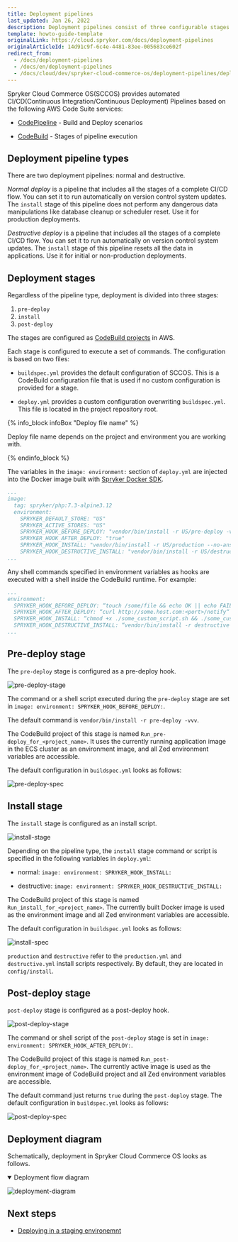 ```yaml
---
title: Deployment pipelines
last_updated: Jan 26, 2022
description: Deployment pipelines consist of three configurable stages.
template: howto-guide-template
originalLink: https://cloud.spryker.com/docs/deployment-pipelines
originalArticleId: 14d91c9f-6c4e-4481-83ee-005683ce602f
redirect_from:
  - /docs/deployment-pipelines
  - /docs/en/deployment-pipelines
  - /docs/cloud/dev/spryker-cloud-commerce-os/deployment-pipelines/deployment-pipelines.html
---
```


Spryker Cloud Commerce OS(SCCOS) provides automated CI/CD(Continuous Integration/Continuous Deployment) Pipelines based on the following AWS Code Suite services:

*   [CodePipeline](https://aws.amazon.com/codepipeline/) - Build and Deploy scenarios

*   [CodeBuild](https://aws.amazon.com/codebuild/) - Stages of pipeline execution


## Deployment pipeline types


There are two deployment pipelines: normal and destructive.

_Normal deploy_ is a pipeline that includes all the stages of a complete CI/CD flow. You can set it to run automatically on version control system updates. The `install` stage of this pipeline does not perform any dangerous data manipulations like database cleanup or scheduler reset. Use it for production deployments.

_Destructive deploy_ is a pipeline that includes all the stages of a complete CI/CD flow. You can set it to run automatically on version control system updates. The `install` stage of this pipeline resets all the data in applications. Use it for initial or non-production deployments.

## Deployment stages


Regardless of the pipeline type, deployment is divided into three stages:

1. `pre-deploy`
2. `install`
3. `post-deploy`


The stages are configured as [CodeBuild projects](https://docs.aws.amazon.com/codebuild/latest/userguide/builds-projects-and-builds.html) in AWS.

Each stage is configured to execute a set of commands. The configuration is based on two files:

*   `buildspec.yml` provides the default configuration of SCCOS. This is a CodeBuild configuration file that is used if no custom configuration is provided for a stage.

*   `deploy.yml` provides a custom configuration overwriting `buildspec.yml`. This file is located in the project repository root.

{% info_block infoBox "Deploy file name" %}

Deploy file name depends on the project and environment you are working with.

{% endinfo_block %}


The variables in the `image: environment:` section of `deploy.yml` are injected into the Docker image built with [Spryker Docker SDK](/docs/scos/dev/the-docker-sdk/{{site.version}}/the-docker-sdk.html).

```yaml
...
image:
  tag: spryker/php:7.3-alpine3.12
  environment:
    SPRYKER_DEFAULT_STORE: "US"
    SPRYKER_ACTIVE_STORES: "US"
    SPRYKER_HOOK_BEFORE_DEPLOY: "vendor/bin/install -r US/pre-deploy -vvv"
    SPRYKER_HOOK_AFTER_DEPLOY: "true"
    SPRYKER_HOOK_INSTALL: "vendor/bin/install -r US/production --no-ansi -vvv"
    SPRYKER_HOOK_DESTRUCTIVE_INSTALL: "vendor/bin/install -r US/destructive --no-ansi -vvv"
...
```

Any shell commands specified in environment variables as hooks are executed with a shell inside the CodeBuild runtime. For example:

```yaml
...
environment:
  SPRYKER_HOOK_BEFORE_DEPLOY: “touch /some/file && echo OK || echo FAIL“
  SPRYKER_HOOK_AFTER_DEPLOY: “curl http://some.host.com:<port>/notify“
  SPRYKER_HOOK_INSTALL: “chmod +x ./some_custom_script.sh && ./some_custom_scipt.sh“
  SPRYKER_HOOK_DESTRUCTIVE_INSTALL: “vendor/bin/install -r destructive --no-ansi -vvv“
...
 ```




## Pre-deploy stage


The `pre-deploy` stage is configured as a pre-deploy hook.

![pre-deploy-stage](https://spryker.s3.eu-central-1.amazonaws.com/cloud-docs/Spryker+Cloud/Deployment+pipelines/Deployment+pipelines/pre-deploy-stage.png)

The command or a shell script executed during the `pre-deploy` stage are set in `image: environment: SPRYKER_HOOK_BEFORE_DEPLOY:`.

The default command is `vendor/bin/install -r pre-deploy -vvv`.

The CodeBuild project of this stage is named `Run_pre-deploy_for_<project_name>`. It uses the currently running application image in the ECS cluster as an environment image, and all Zed environment variables are accessible.

The default configuration in `buildspec.yml` looks as follows:

![pre-deploy-spec](https://spryker.s3.eu-central-1.amazonaws.com/cloud-docs/Spryker+Cloud/Deployment+pipelines/Deployment+pipelines/pre-deploy-buildspec.png)

## Install stage


The `install` stage is configured as an install script.

![install-stage](https://spryker.s3.eu-central-1.amazonaws.com/cloud-docs/Spryker+Cloud/Deployment+pipelines/Deployment+pipelines/install-stage.png)

Depending on the pipeline type, the `install` stage command or script is specified in the following variables in `deploy.yml`:

*   normal: `image: environment: SPRYKER_HOOK_INSTALL:`

*   destructive: `image: environment: SPRYKER_HOOK_DESTRUCTIVE_INSTALL:`


The CodeBuild project of this stage is named `Run_install_for_<project_name>`. The currently built Docker image is used as the environment image and all Zed environment variables are accessible.

The default configuration in `buildspec.yml` looks as follows:

![install-spec](https://spryker.s3.eu-central-1.amazonaws.com/cloud-docs/Spryker+Cloud/Deployment+pipelines/Deployment+pipelines/install-spec.png)

`production` and `destructive` refer to the `production.yml` and `destructive.yml` install scripts respectively. By default, they are located in `config/install`.


## Post-deploy stage


`post-deploy` stage is configured as a post-deploy hook.

![post-deploy-stage](https://spryker.s3.eu-central-1.amazonaws.com/cloud-docs/Spryker+Cloud/Deployment+pipelines/Deployment+pipelines/post-deploy-stage.png)

The command or shell script of the `post-deploy` stage is set in `image: environment: SPRYKER_HOOK_AFTER_DEPLOY:`.

The CodeBuild project of this stage is named `Run_post-deploy_for_<project_name>`. The currently active image is used as the environment image of CodeBuild project and all Zed environment variables are accessible.

The default command just returns `true` during the `post-deploy` stage. The default configuration in `buildspec.yml` looks as follows:

![post-deploy-spec](https://spryker.s3.eu-central-1.amazonaws.com/cloud-docs/Spryker+Cloud/Deployment+pipelines/Deployment+pipelines/post-deploy-spec.png)

## Deployment diagram

Schematically, deployment in Spryker Cloud Commerce OS looks as follows.

<details open>
    <summary>Deployment flow diagram</summary>

![deployment-diagram](https://confluence-connect.gliffy.net/embed/image/18f6b79e-7e90-4a4e-b371-20b44d49983b.png?utm_medium=live&utm_source=custom)

</details>

## Next steps


*   [Deploying in a staging environemnt](/docs/cloud/dev/spryker-cloud-commerce-os/deploying-in-a-staging-environment.html)

